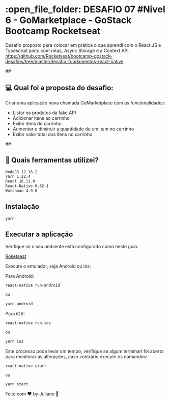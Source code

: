 <h1>:open_file_folder: DESAFIO 07 #Nivel 6 - GoMarketplace - GoStack Bootcamp Rocketseat</h1>

Desafio proposto para colocar em prática o que aprendi com o React.JS e Typescript junto com rotas, Async Storage e a Context API.
 https://github.com/Rocketseat/bootcamp-gostack-desafios/tree/master/desafio-fundamentos-react-native

##<h2>:computer: Qual foi a proposta do desafio:</h2>
Criar uma aplicação nova chamada GoMarketplace com as funcionalidades:

<ul>
<li>Listar os produtos da fake API</li>
<li>Adicionar itens ao carrinho</li>
<li>Exibir itens do carrinho</li>
<li>Aumentar e diminuir a quantidade de um item no carrinho</li>
<li>Exibir valor total dos itens no carrinho</li>
</ul>


##<h2>:toolbox: Quais ferramentas utilizei?</h2>
````sh
NodeJS 12.16.2
Yarn 1.22.4
React 16.11.0
React-Native 0.62.1
Watchman 4.9.0
````
<small></small>

## Instalação

````sh
yarn
````

## Executar a aplicação

Verifique se o seu ambiente está configurado como neste guia:

<a href="https://react-native.rocketseat.dev/"> Roketseat </a>

Execute o emulador, seja Android ou ios:

Para Android:

````sh
react-native run-android

ou

yarn android

````
Para iOS:

````sh
react-native run-ios

ou

yarn ios

````
Este processo pode levar um tempo, verifique se algum terminarl foi aberto para monitorar as alterações, caso contrário execute os comandos:

````sh
react-native start

ou

yarn start

````

Feito com ♥  by Juliano :wave:
